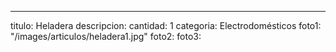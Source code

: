 ---
titulo: Heladera
descripcion: 
cantidad: 1
categoria: Electrodomésticos
foto1: "/images/articulos/heladera1.jpg"
foto2: 
foto3: 
